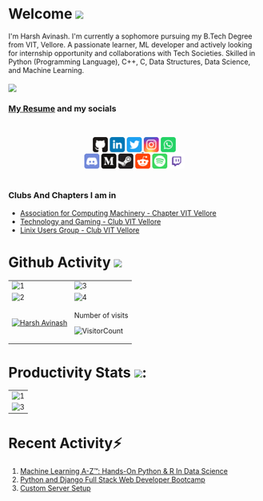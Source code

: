 
# Welcome <img src="https://media.giphy.com/media/hVa6t0WpoDOk7Pxb7l/giphy.gif" width="50">
I'm Harsh Avinash. I'm currently a sophomore pursuing my B.Tech Degree from VIT, Vellore. A passionate learner, ML developer and actively looking for internship opportunity and collaborations with Tech Societies. Skilled in Python (Programming Language), C++, C, Data Structures, Data Science, and Machine Learning.
<br><br>
<img src="https://media1.tenor.com/images/26682fc6f51137e4aa6a9920e5e4601a/tenor.gif?itemid=21537405" width = "1200" align = "center">


### [My Resume](https://drive.google.com/file/d/1jA-3WVui3XhM_mObJRV9R0YwK4OeQbur/view?usp=sharing) and my socials
<br>
<p align = "center">
<a href =https://github.com/Harsh-Avinash target='blank'> <img src=https://github.com/edent/SuperTinyIcons/blob/master/images/svg/github.svg height='30' weight='30'/></a>
<a href = https://www.linkedin.com/in/harsh-avinash-b129141a8 target='blank'> <img src=https://github.com/edent/SuperTinyIcons/blob/master/images/svg/linkedin.svg height='30' weight='30'/></a> 
<a href = https://twitter.com/HarshAvinash4 target='blank'> <img src=https://github.com/edent/SuperTinyIcons/blob/master/images/svg/twitter.svg height='30' weight='30'/>
<a href = https://www.instagram.com/_harsh_avinash_/ target='blank'> <img src=https://github.com/edent/SuperTinyIcons/blob/master/images/svg/instagram.svg height='30' weight='30'/></a>
<a href = https://wa.me/message/T3MI65NHOAZYF1_/ target='blank'> <img src=https://github.com/edent/SuperTinyIcons/blob/master/images/svg/whatsapp.svg height='30' weight='30'/></a><br>
<a href = https://discord.gg/aDAvd9BfCh target='blank'> <img src=https://github.com/edent/SuperTinyIcons/blob/master/images/svg/discord.svg height='30' weight='30'/></a>
<a href = https://harshu-avinash.medium.com/ target='blank'> <img src=https://github.com/edent/SuperTinyIcons/blob/master/images/svg/medium.svg height='30' weight='30'/></a>
<a href = https://steamcommunity.com/id/Harsh-Avinash target='blank'> <img src=https://github.com/edent/SuperTinyIcons/blob/master/images/svg/steam.svg height='30' weight='30'/></a>
<a href = https://www.reddit.com/user/-Max_Q-/ target='blank'> <img src=https://github.com/edent/SuperTinyIcons/blob/master/images/svg/reddit.svg height='30' weight='30'/></a>
<a href = https://open.spotify.com/user/3yr4r4n3a0efbu6bimv8w95uo target='blank'> <img src=https://github.com/edent/SuperTinyIcons/blob/master/images/svg/spotify.svg height='30' weight='30'/></a>
<a href = https://www.twitch.tv/the_max_q target='blank'> <img src=https://github.com/edent/SuperTinyIcons/blob/master/images/svg/twitch.svg height='30' weight='30'/></a>
<br><br>
  
### Clubs And Chapters I am in
- [Association for Computing Machinery - Chapter VIT Vellore](https://acmvit.in/)
- [Technology and Gaming - Club VIT Vellore](http://www.tagclub.in/)
- [Linix Users Group - Club VIT Vellore](https://vitlug-website.herokuapp.com/index.html)


# Github Activity <img src="https://i.pinimg.com/originals/e5/93/ab/e593ab0589d5f1b389e4dfbcce2bce20.gif" width="50">

<table>
  <tr>
    <td><img src="https://github-readme-stats.vercel.app/api?username=Harsh-Avinash&theme=tokyonight&show_icons=true"  display=block width=100% height=auto  alt="1" ></td>
    <td><img src="https://github-readme-streak-stats.herokuapp.com/?user=Harsh-Avinash&theme=tokyonight"  display=block width=100% height=auto alt="3" align="right"></td>
    
   </tr> 
   <tr>
      <td><img src="https://github-readme-stats.vercel.app/api/top-langs/?username=Harsh-Avinash&theme=tokyonight&layout=compact&hide=Jupyter%20Notebook"  display=block width=100% height=auto  alt="2" ></td>
     <td><img src="https://github-readme-stats.vercel.app/api/wakatime?username=mindwrapper&custom_title=My%20Weekly%20Stats&layout=compact&theme=tokyonight" align="right" display=block width=100% height=auto  alt="4"  >
  </td>
  </tr>
  <tr>
    <td><p align="center"><a href="https://github.com/ryo-ma/github-profile-trophy">
    <img src="https://github-profile-trophy.vercel.app/?username=Harsh-Avinash&theme=dracula&column=4&margin-w=15&margin-h=15" alt="Harsh Avinash" />
      </a></p></td><td>
  <p align = "left" > Number of visits <br> 
  
  ![VisitorCount](https://profile-counter.glitch.me/{Harsh-Avinash}/count.svg) 
</p>
</td></tr>

</table>

# Productivity Stats <img src="https://i.kym-cdn.com/photos/images/original/002/047/381/117.gif" width="50">:
<table>
  <tr>
    <td><img src="https://github-profile-summary-cards.vercel.app/api/cards/profile-details?username=Harsh-Avinash&theme=monokai"  display=block width=100% height=auto  alt="1" ></td>
   </tr> 
   <tr>
      <td><img src="https://activity-graph.herokuapp.com/graph?username=Harsh-Avinash&bg_color=1a1b27&color=be90f2&line=638fda&point=35aea1&area=true"  display=block width=100% height=auto alt="3" ></td>
  </td>
  </tr>
</table>


# Recent Activity⚡

<!--START_SECTION:activity-->
1. [Machine Learning A-Z™: Hands-On Python & R In Data Science](https://github.com/users/Harsh-Avinash/projects/2)
2. [Python and Django Full Stack Web Developer Bootcamp](https://github.com/users/Harsh-Avinash/projects/3)
3. [Custom Server Setup](https://github.com/users/Harsh-Avinash/projects/1)
<!--END_SECTION:activity-->
